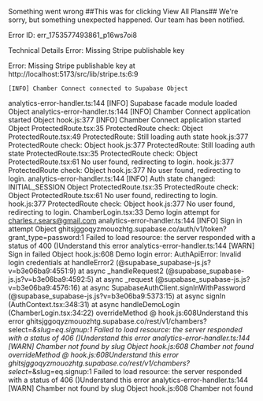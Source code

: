 Something went wrong ##This was for clicking View All Plans##
We're sorry, but something unexpected happened. Our team has been notified.

Error ID: err_1753577493861_p16ws7oi8

Technical Details
Error: Missing Stripe publishable key

Error: Missing Stripe publishable key
    at http://localhost:5173/src/lib/stripe.ts:6:9

    [INFO] Chamber Connect connected to Supabase Object
analytics-error-handler.ts:144 [INFO] Supabase facade module loaded Object
analytics-error-handler.ts:144 [INFO] Chamber Connect application started Object
hook.js:377 [INFO] Chamber Connect application started Object
ProtectedRoute.tsx:35 ProtectedRoute check: Object
ProtectedRoute.tsx:49 ProtectedRoute: Still loading auth state
hook.js:377 ProtectedRoute check: Object
hook.js:377 ProtectedRoute: Still loading auth state
ProtectedRoute.tsx:35 ProtectedRoute check: Object
ProtectedRoute.tsx:61 No user found, redirecting to login.
hook.js:377 ProtectedRoute check: Object
hook.js:377 No user found, redirecting to login.
analytics-error-handler.ts:144 [INFO] Auth state changed: INITIAL_SESSION Object
ProtectedRoute.tsx:35 ProtectedRoute check: Object
ProtectedRoute.tsx:61 No user found, redirecting to login.
hook.js:377 ProtectedRoute check: Object
hook.js:377 No user found, redirecting to login.
ChamberLogin.tsx:33 Demo login attempt for charles.r.sears@gmail.com
analytics-error-handler.ts:144 [INFO] Sign in attempt Object
ghitsjggoqyzmouozhtg.supabase.co/auth/v1/token?grant_type=password:1  Failed to load resource: the server responded with a status of 400 ()Understand this error
analytics-error-handler.ts:144 [WARN] Sign in failed Object
hook.js:608 Demo login error: AuthApiError: Invalid login credentials
    at handleError2 (@supabase_supabase-js.js?v=b3e06ba9:4551:9)
    at async _handleRequest2 (@supabase_supabase-js.js?v=b3e06ba9:4592:5)
    at async _request (@supabase_supabase-js.js?v=b3e06ba9:4576:16)
    at async SupabaseAuthClient.signInWithPassword (@supabase_supabase-js.js?v=b3e06ba9:5373:15)
    at async signIn (AuthContext.tsx:348:31)
    at async handleDemoLogin (ChamberLogin.tsx:34:22)
overrideMethod @ hook.js:608Understand this error
ghitsjggoqyzmouozhtg.supabase.co/rest/v1/chambers?select=*&slug=eq.signup:1  Failed to load resource: the server responded with a status of 406 ()Understand this error
analytics-error-handler.ts:144 [WARN] Chamber not found by slug Object
hook.js:608 Chamber not found
overrideMethod @ hook.js:608Understand this error
ghitsjggoqyzmouozhtg.supabase.co/rest/v1/chambers?select=*&slug=eq.signup:1  Failed to load resource: the server responded with a status of 406 ()Understand this error
analytics-error-handler.ts:144 [WARN] Chamber not found by slug Object
hook.js:608 Chamber not found

